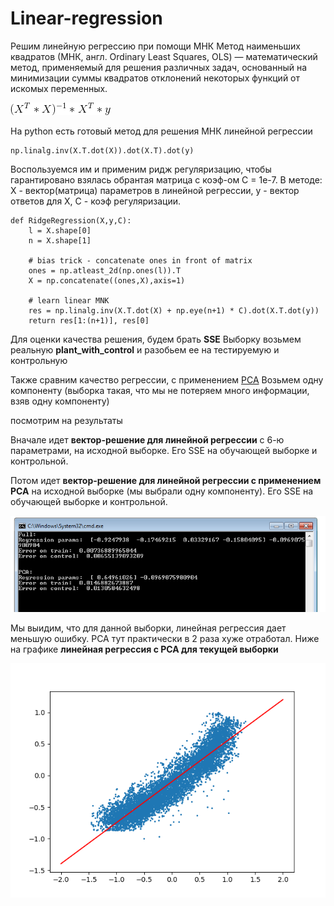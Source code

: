 # Linear-regression

Решим линейную регрессию при помощи МНК
Метод наименьших квадратов (МНК, англ. Ordinary Least Squares, OLS) — математический метод, применяемый для решения различных задач, основанный на минимизации суммы квадратов отклонений некоторых функций от искомых переменных. 

![](https://raw.githubusercontent.com/okiochan/Linear-regression/master/formula/f1.gif)

На python есть готовый метод для решения МНК линейной регрессии

```
np.linalg.inv(X.T.dot(X)).dot(X.T).dot(y)
```
Воспользуемся им и применим ридж регуляризацию, чтобы гарантировано взялась обрантая матрица с коэф-ом С = 1e-7. 
В методе: Х - вектор(матрица) параметров в линейной регрессии, у - вектор ответов для Х, С - коэф регуляризации.

```
def RidgeRegression(X,y,C):
    l = X.shape[0]
    n = X.shape[1]

    # bias trick - concatenate ones in front of matrix
    ones = np.atleast_2d(np.ones(l)).T
    X = np.concatenate((ones,X),axis=1)

    # learn linear MNK
    res = np.linalg.inv(X.T.dot(X) + np.eye(n+1) * C).dot(X.T.dot(y))
    return res[1:(n+1)], res[0]
```

Для оценки качества решения, будем брать **SSE**
Выборку возьмем реальную **plant_with_control** и разобьем ее на тестируемую и контрольную

Также сравним качество регрессии, с применением [PCA]( https://github.com/okiochan/PCA)
Возьмем одну компоненту (выборка такая, что мы не потеряем много информации, взяв одну компоненту)

посмотрим на результаты

Вначале идет **вектор-решение для линейной регрессии** с 6-ю параметрами, на исходной выборке. Его SSE на обучающей выборке и контрольной.

Потом идет **вектор-решение для линейной регрессии с применением PCA** на исходной выборке (мы выбрали одну компоненту). Его SSE на обучающей выборке и контрольной.

![](https://raw.githubusercontent.com/okiochan/Linear-regression/master/img/i2.png)

Мы выидим, что для данной выборки, линейная регрессия дает меньшую ошибку. PCA тут практически в 2 раза хуже отработал.
Ниже на графике **линейная регрессия с PCA для текущей выборки**

![](https://raw.githubusercontent.com/okiochan/Linear-regression/master/img/i1.png)


